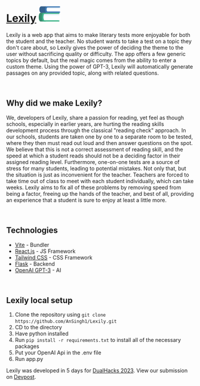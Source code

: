 # [Lexily](https://lexily.pythonanywhere.com/) ![](/client/public/logo-small.svg)

Lexily is a web app that aims to make literary tests more enjoyable for both the student and the teacher. No student wants to take a test on a topic they don't care about, so Lexily gives the power of deciding the theme to the user without sacrificing quality or difficulty. The app offers a few generic topics by default, but the real magic comes from the ability to enter a custom theme. Using the power of GPT-3, Lexily will automatically generate passages on any provided topic, along with related questions.

<br>

## Why did we make Lexily?

We, developers of Lexily, share a passion for reading, yet feel as though schools, especially in earlier years, are hurting the reading skills development process through the classical "reading check" approach. In our schools, students are taken one by one to a separate room to be tested, where they then must read out loud and then answer questions on the spot. We believe that this is not a correct assessment of reading skill, and the speed at which a student reads should not be a deciding factor in their assigned reading level. Furthermore, one-on-one tests are a source of stress for many students, leading to potential mistakes. Not only that, but the situation is just as inconvenient for the teacher. Teachers are forced to take time out of class to meet with each student individually, which can take weeks. Lexily aims to fix all of these problems by removing speed from being a factor, freeing up the hands of the teacher, and best of all, providing an experience that a student is sure to enjoy at least a little more.

<br>

## Technologies

- [Vite](https://vitejs.dev/) - Bundler
- [React.js](https://react.dev) - JS Framework
- [Tailwind CSS](https://tailwindcss.com) - CSS Framework
- [Flask](https://flask.palletsprojects.com/en/2.3.x/) - Backend
- [OpenAI GPT-3](https://openai.com/blog/openai-api) - AI

<br>

## Lexily local setup
1. Clone the repository using `git clone https://github.com/AnSingh1/Lexily.git`
2. CD to the directory
3. Have python installed
4. Run `pip install -r requirements.txt` to install all of the necessary packages
5. Put your OpenAI Api in the .env file
6. Run app.py

Lexily was developed in 5 days for [DualHacks 2023](https://www.codology.org/post/dualhacks-empowering-young-minds-to-transform-education).
View our submission on [Devpost](https://devpost.com/software/lexily).
